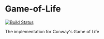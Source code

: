 # Game-of-Life
[![Build Status](https://travis-ci.com/dhruvil009/Game-of-Life.svg?branch=master)](https://travis-ci.com/dhruvil009/Game-of-Life)

The implementation for Conway's Game of Life